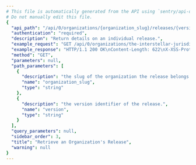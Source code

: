 ```yaml
---
# This file is automatically generated from the API using `sentry/api-docs/generator.py.`
# Do not manually edit this file.
{
  "api_path": "/api/0/organizations/{organization_slug}/releases/{version}/", 
  "authentication": "required", 
  "description": "Return details on an individual release.", 
  "example_request": "GET /api/0/organizations/the-interstellar-jurisdiction/releases/cd5c599e185c87fe5de29e2a47d72ff5e4549779/ HTTP/1.1\nHost: sentry.io\nAuthorization: Bearer <token>", 
  "example_response": "HTTP/1.1 200 OK\nContent-Length: 622\nX-XSS-Protection: 1; mode=block\nX-Content-Type-Options: nosniff\nContent-Language: en\nAccess-Control-Expose-Headers: X-Sentry-Error, Retry-After\nVary: Accept-Language, Cookie\nAccess-Control-Allow-Methods: GET, PUT, DELETE, HEAD, OPTIONS\nAllow: GET, PUT, DELETE, HEAD, OPTIONS\nAccess-Control-Allow-Origin: *\nAccess-Control-Allow-Headers: X-Sentry-Auth, X-Requested-With, Origin, Accept, Content-Type, Authentication, Authorization\nContent-Type: application/json\nX-Frame-Options: deny\n\n{\n  \"authors\": [], \n  \"commitCount\": 0, \n  \"data\": {}, \n  \"dateCreated\": \"2020-03-23T15:30:20.601845Z\", \n  \"dateReleased\": null, \n  \"deployCount\": 0, \n  \"firstEvent\": \"2020-03-23T15:30:20Z\", \n  \"lastCommit\": null, \n  \"lastDeploy\": null, \n  \"lastEvent\": \"2020-03-23T15:30:23Z\", \n  \"newGroups\": 0, \n  \"owner\": null, \n  \"projects\": [\n    {\n      \"name\": \"Pump Station\", \n      \"slug\": \"pump-station\"\n    }\n  ], \n  \"ref\": null, \n  \"shortVersion\": \"cd5c599e185c87fe5de29e2a47d72ff5e4549779\", \n  \"url\": null, \n  \"version\": \"cd5c599e185c87fe5de29e2a47d72ff5e4549779\", \n  \"versionInfo\": {\n    \"buildHash\": \"cd5c599e185c87fe5de29e2a47d72ff5e4549779\", \n    \"description\": \"cd5c599e185c\", \n    \"package\": null, \n    \"version\": {\n      \"raw\": \"cd5c599e185c87fe5de29e2a47d72ff5e4549779\"\n    }\n  }\n}", 
  "method": "GET", 
  "parameters": null, 
  "path_parameters": [
    {
      "description": "the slug of the organization the release belongs to.", 
      "name": "organization_slug", 
      "type": "string"
    }, 
    {
      "description": "the version identifier of the release.", 
      "name": "version", 
      "type": "string"
    }
  ], 
  "query_parameters": null, 
  "sidebar_order": 3, 
  "title": "Retrieve an Organization's Release", 
  "warning": null
}
---
```

